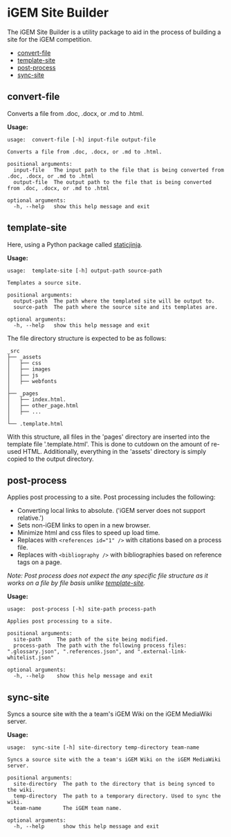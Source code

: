 # iGEM Site Builder
The iGEM Site Builder is a utility package to aid in the process of building a site for the iGEM competition.

- [convert-file](#convert-file)
- [template-site](#template-site)
- [post-process](#post-process)
- [sync-site](#sync-site)

## convert-file
Converts a file from .doc, .docx, or .md to .html.

**Usage:**
```
usage:  convert-file [-h] input-file output-file

Converts a file from .doc, .docx, or .md to .html.

positional arguments:
  input-file   The input path to the file that is being converted from .doc, .docx, or .md to .html
  output-file  The output path to the file that is being converted from .doc, .docx, or .md to .html

optional arguments:
  -h, --help   show this help message and exit
```

## template-site
Here, using a Python package called [staticjinja](https://github.com/staticjinja/staticjinja).

**Usage:**
```
usage:  template-site [-h] output-path source-path

Templates a source site.

positional arguments:
  output-path  The path where the templated site will be output to.
  source-path  The path where the source site and its templates are.

optional arguments:
  -h, --help   show this help message and exit
```

The file directory structure is expected to be as follows:
```
_src
├── _assets
│   ├── css
│   ├── images  
│   ├── js
│   ├── webfonts 
│
├── _pages
│   ├── index.html.
│   ├── other_page.html
│   ├── ...
│
└── .template.html
```
With this structure, all files in the 'pages' directory are inserted into the template file '.template.html'. This is done to cutdown on the amount of re-used HTML. Additionally, everything in the 'assets' directory is simply copied to the output directory.

## post-process
Applies post processing to a site. Post processing includes the following:
- Converting local links to absolute. ('iGEM server does not support relative.')
- Sets non-iGEM links to open in a new browser.
- Minimize html and css files to speed up load time.
- Replaces with `<references id="1" />` with citations based on a process file.
- Replaces with `<bibliography />` with bibliographies based on reference tags on a page.

*Note: Post process does not expect the any specific file structure as it works on a file by file basis unlike [template-site](#template-site).*

**Usage:**
```
usage:  post-process [-h] site-path process-path

Applies post processing to a site.

positional arguments:
  site-path     The path of the site being modified.
  process-path  The path with the following process files: ".glossary.json", ".references.json", and ".external-link-whitelist.json"

optional arguments:
  -h, --help    show this help message and exit
```

## sync-site
Syncs a source site with the a team's iGEM Wiki on the iGEM MediaWiki server.

**Usage:**
```
usage:  sync-site [-h] site-directory temp-directory team-name

Syncs a source site with the a team's iGEM Wiki on the iGEM MediaWiki server.

positional arguments:
  site-directory  The path to the directory that is being synced to the wiki.
  temp-directory  The path to a temporary directory. Used to sync the wiki.
  team-name       The iGEM team name.

optional arguments:
  -h, --help      show this help message and exit
```